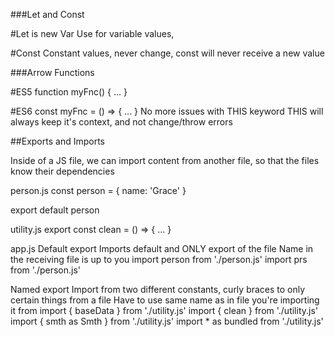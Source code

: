 ###Let and Const

#Let is new Var
Use for variable values,

#Const
Constant values, never change, const will never receive a new value



###Arrow Functions

#ES5
function myFnc() {
      ...
}

#ES6
const myFnc = () => {
      ...
}
No more issues with THIS keyword
THIS will always keep it's context, and not change/throw errors



##Exports and Imports

Inside of a JS file, we can import content from another file, so that the files know their dependencies

person.js
const person = {
      name: 'Grace'
}

export default person

utility.js
export const clean = () => { ... }

app.js
Default export
Imports default and ONLY export of the file Name in the receiving file is up to you
import person from './person.js'
import prs from './person.js'

Named export
Import from two different constants, curly braces to only certain things from a file
Have to use same name as in file you're importing it from
import { baseData } from './utility.js'
import { clean } from './utility.js'
import { smth as Smth } from './utility.js'
import * as bundled from './utility.js'
